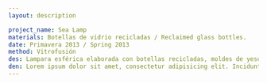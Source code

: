 ```yaml
---
layout: description

project_name: Sea Lamp
materials: Botellas de vidrio recicladas / Reclaimed glass bottles.
date: Primavera 2013 / Spring 2013
method: Vitrofusión
des: Lampara esférica elaborada con botellas recicladas, moldes de yeso y vitrofusión. La inspiración para la lampara fue el mar, por lo que se emplearon los colores más carácterísticos del oceano y formas que representan algas y burbujas.
den: Lorem ipsum dolor sit amet, consectetur adipisicing elit. Incidunt, iusto molestiae possimus sint dignissimos! Laudantium, dolore, vel, sint, labore optio perferendis illo dolorum similique soluta eum cupiditate assumenda consequatur maiores.
---
```

